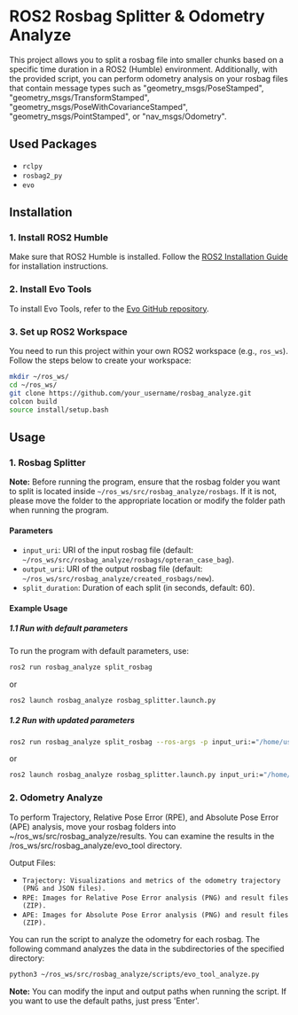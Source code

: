 # ROS2 Rosbag Splitter & Odometry Analyze

This project allows you to split a rosbag file into smaller chunks based on a specific time duration in a ROS2 (Humble) environment. Additionally, with the provided script, you can perform odometry analysis on your rosbag files that contain message types such as "geometry_msgs/PoseStamped", "geometry_msgs/TransformStamped", "geometry_msgs/PoseWithCovarianceStamped", "geometry_msgs/PointStamped", or "nav_msgs/Odometry".

## Used Packages
- `rclpy`
- `rosbag2_py`
- `evo`

## Installation

### 1. Install ROS2 Humble
Make sure that ROS2 Humble is installed. Follow the [ROS2 Installation Guide](https://docs.ros.org/en/humble/Installation.html) for installation instructions.

### 2. Install Evo Tools
To install Evo Tools, refer to the [Evo GitHub repository](https://github.com/MichaelGrupp/evo).

### 3. Set up ROS2 Workspace
You need to run this project within your own ROS2 workspace (e.g., `ros_ws`). Follow the steps below to create your workspace:

```bash
mkdir ~/ros_ws/
cd ~/ros_ws/
git clone https://github.com/your_username/rosbag_analyze.git
colcon build
source install/setup.bash
```

## Usage

### 1. Rosbag Splitter

**Note:** Before running the program, ensure that the rosbag folder you want to split is located inside `~/ros_ws/src/rosbag_analyze/rosbags`. If it is not, please move the folder to the appropriate location or modify the folder path when running the program.

#### Parameters

- `input_uri`: URI of the input rosbag file (default: `~/ros_ws/src/rosbag_analyze/rosbags/opteran_case_bag`).
- `output_uri`: URI of the output rosbag file (default: `~/ros_ws/src/rosbag_analyze/created_rosbags/new`).
- `split_duration`: Duration of each split (in seconds, default: 60).

#### Example Usage

##### 1.1 Run with default parameters

To run the program with default parameters, use:

```bash
ros2 run rosbag_analyze split_rosbag
```
or

```bash
ros2 launch rosbag_analyze rosbag_splitter.launch.py
```

##### 1.2 Run with updated parameters

```bash
ros2 run rosbag_analyze split_rosbag --ros-args -p input_uri:="/home/user/my_rosbags/my_rosbag" -p output_uri:="/home/user/my_results/new_rosbag"
```

or

```bash
ros2 launch rosbag_analyze rosbag_splitter.launch.py input_uri:="/home/user/my_rosbags/my_rosbag" output_uri:="/home/user/my_results/new_rosbag" split_duration:="120"
```

### 2. Odometry Analyze

To perform Trajectory, Relative Pose Error (RPE), and Absolute Pose Error (APE) analysis, move your rosbag folders into ~/ros_ws/src/rosbag_analyze/results. You can examine the results in the /ros_ws/src/rosbag_analyze/evo_tool directory.

Output Files:
- `Trajectory: Visualizations and metrics of the odometry trajectory (PNG and JSON files).`
- `RPE: Images for Relative Pose Error analysis (PNG) and result files (ZIP).`
- `APE: Images for Absolute Pose Error analysis (PNG) and result files (ZIP).`

You can run the script to analyze the odometry for each rosbag. The following command analyzes the data in the subdirectories of the specified directory:

```bash
python3 ~/ros_ws/src/rosbag_analyze/scripts/evo_tool_analyze.py
```
**Note:** You can modify the input and output paths when running the script. If you want to use the default paths, just press 'Enter'.
